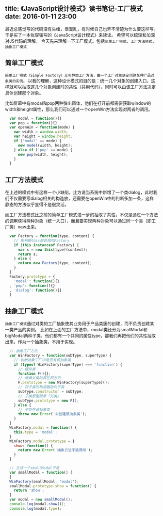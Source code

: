 title: 《JavaScript设计模式》读书笔记-工厂模式
date: 2016-01-11 23:00
---

最近总感觉写的代码没有头绪，很混乱，有时候自己也弄不清楚为什么要这样写。
于是买了一本张容铭写的《JavaScript设计模式》来读读。
希望可以梳理和加深对JS代码的理解。
今天先来理解一下工厂模式。包括`简单工厂模式`、`工厂方法模式`、`抽象工厂模式`
<!-- more -->
## 简单工厂模式

`简单工厂模式（Simple Factory）又叫静态工厂方法，由一个工厂对象决定创建某种产品对象类的实例。`
以我的理解，这种设计模式的目的是：统一几个对象的创建入口，这样就可以抽取这几个对象创建时的共性（共用代码），同时可以由该工厂方法决定具体创建那个对象。

比如屏幕中有modal和pop两种弹出窗体，他们在打开前都需要获取window的width和height属性，那么我们可以通过一个openWin方法实现对两者的调用。

```javascript
  var modal = function(){}
  var pop = function(){}
  var openWin = function(mode) {
    var width = window.width;
    var height = window.height;
    if ('modal' == mode) {
      new model(width, height);
    } else if ('pop' == mode) {
      new pop(width, height);
    }
  }
```

## 工厂方法模式

在上述的模式中有这样一个小缺陷，比方说当系统中新增了一个类dialog，此时我们不仅需要写dialog相关的构造放，还需要在openWin中的判断多加一条，这样静态的方法似乎显得不是很灵活。

而工厂方法模式比之前的简单工厂模式进一步的抽取了共性，不仅是通过一个方法的调用获得两种对象（统一入口），而且要实现两种对象可以通过同一个类（即工厂类）new出来。

```javascript
  var Factory = function(type, content) {
    // 先判断this是否指向Factory
    if (this instanceof Factory) {
      var s = new this[type](content);
      return s;
    } else {
      return new Factory(type, content);
    }
  }
  Factory.prototype = {
    'modal': function(){}
  , 'pop': function(){}
  , 'dialog': function(){}
  }
```

## 抽象工厂模式

`抽象工厂模式`通过对类的工厂抽象使其业务用于产品类簇的创建，而不负责创建某一类产品的实例。
比如在上面的工厂方法中，modal类还分为smallModal和bigModal两种子类，他们都有一个共同的属性type，那我们再把他们的共性抽取出来，作为一个抽象类，不用于实现。

```javascript
  // 抽象工厂方法
  var WinFactory = function(subType, superType) {
    // 判断抽象工厂中是否有该抽象类
    if (typeof WinFactory[superType] === 'function') {
      // 缓存类
      function F(){};
      // 继承父类的属性和方法
      F.prototype = new WinFactory[superType]();
      // 将子类的构造器指向子类
      subType.constructor = subType;
      // 子类原型继承『父类』
      subType.prototype = new F();
    } else {
      // 不存在该抽象类
      throw new Error('未创建该抽象类');
    }
  }
  WinFactory.modal = function() {
    this.type = 'modal';
  }
  WinFactory.modal.prototype = {
    show: function() {
      return new Error('抽象方法不能调用');
    }
  }

  // 生成一个smallModal子类
  var smallModal = function() {
  } 
  WinFactory(smallModal, 'modal');
  smallModal.prototype.show = function() {
    return 'show';
  }
  var modal = new smallModal();
  console.log(modal.show());
  console.log(modal.type);
```